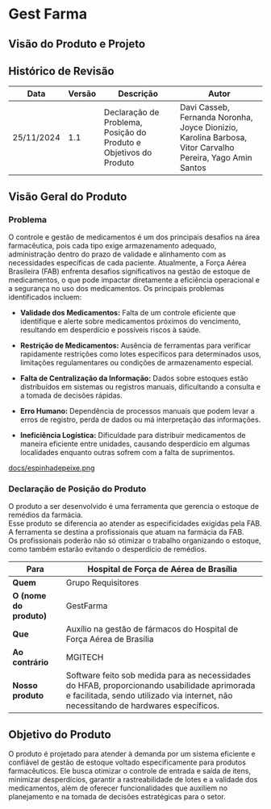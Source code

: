 # Gest Farma
## Visão do Produto e Projeto

## Histórico de Revisão


| **Data**       | **Versão** | **Descrição**                                                     | **Autor**                                                                                      |
|----------------|------------|-------------------------------------------------------------------|------------------------------------------------------------------------------------------------|
| 25/11/2024     | 1.1        | Declaração de Problema, Posição do Produto e Objetivos do Produto | Davi Casseb, Fernanda Noronha, Joyce Dionizio, Karolina Barbosa, Vitor Carvalho Pereira, Yago Amin Santos |

## Visão Geral do Produto
### Problema
O controle e gestão de medicamentos é um dos principais desafios na área farmacêutica, pois cada tipo exige armazenamento adequado, administração dentro do prazo de validade e alinhamento com as necessidades específicas de cada paciente. Atualmente, a Força Aérea Brasileira (FAB) enfrenta desafios significativos na gestão de estoque de medicamentos, o que pode impactar diretamente a eficiência operacional e a segurança no uso dos medicamentos. Os principais problemas identificados incluem:

- **Validade dos Medicamentos:** Falta de um controle eficiente que identifique e alerte sobre medicamentos próximos do vencimento, resultando em desperdício e possíveis riscos à saúde.

- **Restrição de Medicamentos:** Ausência de ferramentas para verificar rapidamente restrições como lotes específicos para determinados usos, limitações regulamentares ou condições de armazenamento especial.

- **Falta de Centralização da Informação:** Dados sobre estoques estão distribuídos em sistemas ou registros manuais, dificultando a consulta e a tomada de decisões rápidas.

- **Erro Humano:** Dependência de processos manuais que podem levar a erros de registro, perda de dados ou má interpretação das informações.

- **Ineficiência Logística:** Dificuldade para distribuir medicamentos de maneira eficiente entre unidades, causando desperdício em algumas localidades enquanto outras sofrem com a falta de suprimentos.

[docs/espinhadepeixe.png](/workspaces/2024.2-Requisitores/docs/img/espinhadepeixe.png)

### Declaração de Posição do Produto

O produto a ser desenvolvido é uma ferramenta que gerencia o estoque de remédios da farmácia.  
Esse produto se diferencia ao atender as especificidades exigidas pela FAB.  
A ferramenta se destina a profissionais que atuam na farmácia da FAB.  
Os profissionais poderão não só otimizar o trabalho organizando o estoque, como também estarão evitando o desperdício de remédios.


| **Para** | Hospital de Força de Aérea de Brasília |
|----------|----------------------------------------|
| **Quem** | Grupo Requisitores                    |
| **O (nome do produto)** | GestFarma                           |
| **Que**  | Auxílio na gestão de fármacos do Hospital de Força Aérea de Brasília |
| **Ao contrário** | MGITECH                             |
| **Nosso produto** | Software feito sob medida para as necessidades do HFAB, proporcionando usabilidade aprimorada e facilitada, sendo utilizado via internet, não necessitando de hardwares específicos. |

## Objetivo do Produto

O produto é projetado para atender à demanda por um sistema eficiente e confiável de gestão de estoque voltado especificamente para produtos farmacêuticos. Ele busca otimizar o controle de entrada e saída de itens, minimizar desperdícios, garantir a rastreabilidade de lotes e a validade dos medicamentos, além de oferecer funcionalidades que auxiliem no planejamento e na tomada de decisões estratégicas para o setor.

